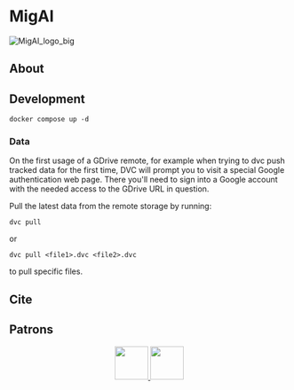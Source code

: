 # MigAI

![MigAI_logo_big](https://github.com/jamnicki/MigAI/assets/56606076/9cd1dbc7-b402-47a4-b4b9-f8538bd8c5a3)

## About

## Development

```
docker compose up -d
```

### Data
On the first usage of a GDrive remote, for example when trying to dvc push tracked data for the first time, DVC will prompt you to visit a special Google authentication web page. There you'll need to sign into a Google account with the needed access to the GDrive URL in question.

Pull the latest data from the remote storage by running:
```
dvc pull
```
or
```
dvc pull <file1>.dvc <file2>.dvc
```
to pull specific files.

## Cite

## Patrons

<div align="center">
  <a href="https://pwr.edu.pl/">
    <img src="https://github.com/jamnicki/mig-ai/assets/56606076/1bf2f7f8-07d7-45e4-a853-00fcf2947a91" height="60">
  </a>
  <a href="https://www.uw.edu.pl/">
    <img src="https://github.com/jamnicki/mig-ai/assets/56606076/514f1729-3db1-409b-a9e3-75dab11ee85f" height="60">
  </a>
</div>
